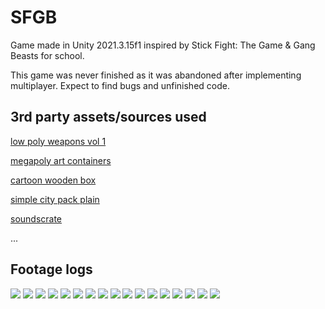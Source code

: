 SFGB
====

Game made in Unity 2021.3.15f1 inspired by Stick Fight: The Game & Gang Beasts for school.

This game was never finished as it was abandoned after implementing multiplayer. Expect to find bugs and unfinished code. 

## 3rd party assets/sources used 
[low poly weapons vol 1](https://assetstore.unity.com/packages/3d/props/guns/low-poly-weapons-vol-1-151980/)

[megapoly art containers](https://assetstore.unity.com/packages/3d/props/megapoly-art-containers-197278)

[cartoon wooden box](https://assetstore.unity.com/packages/3d/props/furniture/cartoon-wooden-box-242926)

[simple city pack plain](https://assetstore.unity.com/packages/3d/environments/urban/simple-city-pack-plain-100348)

[soundscrate](https://soundscrate.com/)

... 


## Footage logs
![](https://github.com/Steve987321/SFGB/blob/master/footage/Unity_2eaAKa1kO5.gif)
![](https://github.com/Steve987321/SFGB/blob/master/footage/Unity_3KDSKuanie.gif)
![](https://github.com/Steve987321/SFGB/blob/master/footage/Unity_ApfAAbR5Nr.gif)
![](https://github.com/Steve987321/SFGB/blob/master/footage/Unity_Dafm2uTyrU.gif)
![](https://github.com/Steve987321/SFGB/blob/master/footage/Unity_LVvAhRujmj.gif)
![](https://github.com/Steve987321/SFGB/blob/master/footage/Unity_UMQ8SMhcWJ.gif)
![](https://github.com/Steve987321/SFGB/blob/master/footage/Unity_UO0XDMlfxi.gif)
![](https://github.com/Steve987321/SFGB/blob/master/footage/Unity_Z4XQJJh3jK.gif)
![](https://github.com/Steve987321/SFGB/blob/master/footage/Unity_aM3LwOzM9L.gif)
![](https://github.com/Steve987321/SFGB/blob/master/footage/Unity_acpSCxDoQe.gif)
![](https://github.com/Steve987321/SFGB/blob/master/footage/Unity_vRdMS1hDlC.gif)
![](https://github.com/Steve987321/SFGB/blob/master/footage/Unity_zwRzw5kYHF.gif)
![](https://github.com/Steve987321/SFGB/blob/master/footage/Unity_3KDSKuanie.gif)
![](https://github.com/Steve987321/SFGB/blob/master/footage/image.png)
![](https://github.com/Steve987321/SFGB/blob/master/footage/image2.png)
![](https://github.com/Steve987321/SFGB/blob/master/footage/image3.png)
![](https://github.com/Steve987321/SFGB/blob/master/footage/image4.png)
